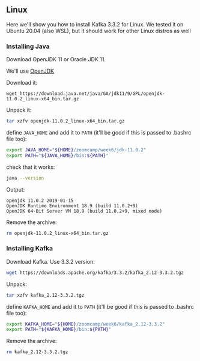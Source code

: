 
## Linux

Here we'll show you how to install Kafka 3.3.2 for Linux.
We tested it on Ubuntu 20.04 (also WSL), but it should work
for other Linux distros as well


### Installing Java

Download OpenJDK 11 or Oracle JDK 11.

We'll use [OpenJDK](https://jdk.java.net/archive/)

Download it:

```
wget https://download.java.net/java/GA/jdk11/9/GPL/openjdk-11.0.2_linux-x64_bin.tar.gz
```

Unpack it:

```bash
tar xzfv openjdk-11.0.2_linux-x64_bin.tar.gz
```

define `JAVA_HOME` and add it to `PATH` (it'll be good if this is passed to .bashrc file too):

```bash
export JAVA_HOME="${HOME}/zoomcamp/week6/jdk-11.0.2"
export PATH="${JAVA_HOME}/bin:${PATH}"
```

check that it works:

```bash
java --version
```

Output:

```
openjdk 11.0.2 2019-01-15
OpenJDK Runtime Environment 18.9 (build 11.0.2+9)
OpenJDK 64-Bit Server VM 18.9 (build 11.0.2+9, mixed mode)
```

Remove the archive:

```bash
rm openjdk-11.0.2_linux-x64_bin.tar.gz
```

### Installing Kafka

Download Kafka. Use 3.3.2 version:

```bash
wget https://downloads.apache.org/kafka/3.3.2/kafka_2.12-3.3.2.tgz
```

Unpack:

```bash
tar xzfv kafka_2.12-3.3.2.tgz
```

define `KAFKA_HOME` and add it to `PATH` (it'll be good if this is passed to .bashrc file too):

```bash
export KAFKA_HOME="${HOME}/zoomcamp/week6/kafka_2.12-3.3.2"
export PATH="${KAFKA_HOME}/bin:${PATH}"
```

Remove the archive:

```bash
rm kafka_2.12-3.3.2.tgz
```
